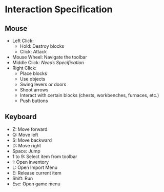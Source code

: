 # Interaction Specification

## Mouse

- Left Click:
  - Hold: Destroy blocks
  - Click: Attack
- Mouse Wheel: Navigate the toolbar
- Middle Click: *Needs Specification*
- Right Click:
  - Place blocks
  - Use objects
  - Swing levers or doors
  - Shoot arrows
  - Interact with certain blocks (chests, workbenches, furnaces, etc.)
  - Push buttons

## Keyboard

- Z: Move forward
- Q: Move left
- S: Move backward
- D: Move right
- Space: Jump
- 1 to 9: Select item from toolbar
- I: Open inventory
- L: Open Import Menu
- E: Release current item
- Shift: Run
- Esc: Open game menu
